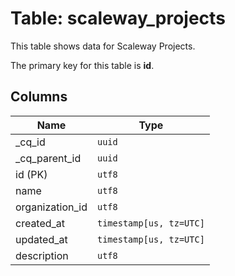 # Table: scaleway_projects

This table shows data for Scaleway Projects.

The primary key for this table is **id**.

## Columns

| Name          | Type          |
| ------------- | ------------- |
|_cq_id|`uuid`|
|_cq_parent_id|`uuid`|
|id (PK)|`utf8`|
|name|`utf8`|
|organization_id|`utf8`|
|created_at|`timestamp[us, tz=UTC]`|
|updated_at|`timestamp[us, tz=UTC]`|
|description|`utf8`|